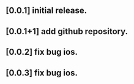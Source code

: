 ## [0.0.1] initial release.

## [0.0.1+1] add github repository.

## [0.0.2] fix bug ios.

## [0.0.3] fix bug ios.